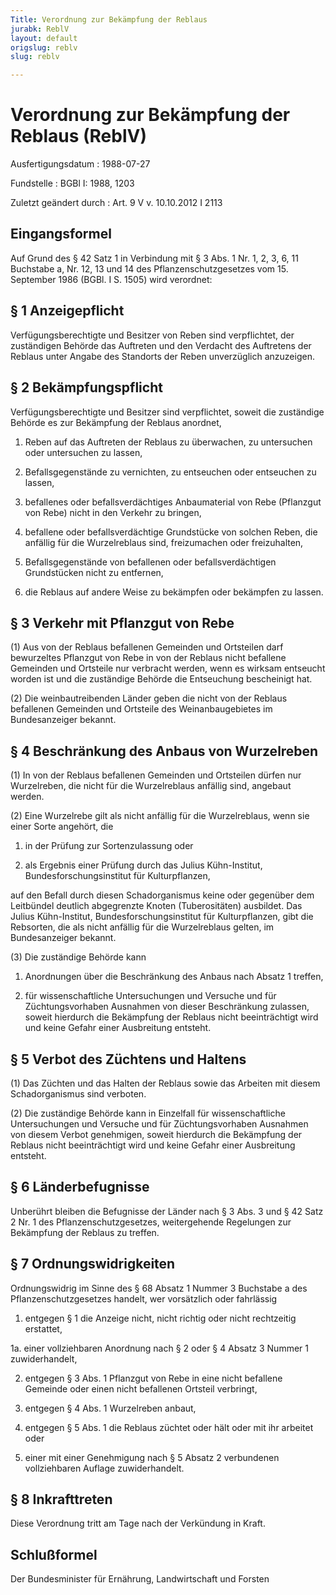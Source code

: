 ```yaml
---
Title: Verordnung zur Bekämpfung der Reblaus
jurabk: ReblV
layout: default
origslug: reblv
slug: reblv

---
```


# Verordnung zur Bekämpfung der Reblaus (ReblV)

Ausfertigungsdatum
:   1988-07-27

Fundstelle
:   BGBl I: 1988, 1203

Zuletzt geändert durch
:   Art. 9 V v. 10.10.2012 I 2113


## Eingangsformel

Auf Grund des § 42 Satz 1 in Verbindung mit § 3 Abs. 1 Nr. 1, 2, 3, 6,
11 Buchstabe a, Nr. 12, 13 und 14 des Pflanzenschutzgesetzes vom 15.
September 1986 (BGBl. I S. 1505) wird verordnet:


## § 1 Anzeigepflicht

Verfügungsberechtigte und Besitzer von Reben sind verpflichtet, der
zuständigen Behörde das Auftreten und den Verdacht des Auftretens der
Reblaus unter Angabe des Standorts der Reben unverzüglich anzuzeigen.


## § 2 Bekämpfungspflicht

Verfügungsberechtigte und Besitzer sind verpflichtet, soweit die
zuständige Behörde es zur Bekämpfung der Reblaus anordnet,

1.  Reben auf das Auftreten der Reblaus zu überwachen, zu untersuchen oder
    untersuchen zu lassen,


2.  Befallsgegenstände zu vernichten, zu entseuchen oder entseuchen zu
    lassen,


3.  befallenes oder befallsverdächtiges Anbaumaterial von Rebe (Pflanzgut
    von Rebe) nicht in den Verkehr zu bringen,


4.  befallene oder befallsverdächtige Grundstücke von solchen Reben, die
    anfällig für die Wurzelreblaus sind, freizumachen oder freizuhalten,


5.  Befallsgegenstände von befallenen oder befallsverdächtigen
    Grundstücken nicht zu entfernen,


6.  die Reblaus auf andere Weise zu bekämpfen oder bekämpfen zu lassen.





## § 3 Verkehr mit Pflanzgut von Rebe

(1) Aus von der Reblaus befallenen Gemeinden und Ortsteilen darf
bewurzeltes Pflanzgut von Rebe in von der Reblaus nicht befallene
Gemeinden und Ortsteile nur verbracht werden, wenn es wirksam
entseucht worden ist und die zuständige Behörde die Entseuchung
bescheinigt hat.

(2) Die weinbautreibenden Länder geben die nicht von der Reblaus
befallenen Gemeinden und Ortsteile des Weinanbaugebietes im
Bundesanzeiger bekannt.


## § 4 Beschränkung des Anbaus von Wurzelreben

(1) In von der Reblaus befallenen Gemeinden und Ortsteilen dürfen nur
Wurzelreben, die nicht für die Wurzelreblaus anfällig sind, angebaut
werden.

(2) Eine Wurzelrebe gilt als nicht anfällig für die Wurzelreblaus,
wenn sie einer Sorte angehört, die

1.  in der Prüfung zur Sortenzulassung oder


2.  als Ergebnis einer Prüfung durch das Julius Kühn-Institut,
    Bundesforschungsinstitut für Kulturpflanzen,



auf den Befall durch diesen Schadorganismus keine oder gegenüber dem
Leitbündel deutlich abgegrenzte Knoten (Tuberositäten) ausbildet. Das
Julius Kühn-Institut, Bundesforschungsinstitut für Kulturpflanzen,
gibt die Rebsorten, die als nicht anfällig für die Wurzelreblaus
gelten, im Bundesanzeiger bekannt.

(3) Die zuständige Behörde kann

1.  Anordnungen über die Beschränkung des Anbaus nach Absatz 1 treffen,


2.  für wissenschaftliche Untersuchungen und Versuche und für
    Züchtungsvorhaben Ausnahmen von dieser Beschränkung zulassen, soweit
    hierdurch die Bekämpfung der Reblaus nicht beeinträchtigt wird und
    keine Gefahr einer Ausbreitung entsteht.





## § 5 Verbot des Züchtens und Haltens

(1) Das Züchten und das Halten der Reblaus sowie das Arbeiten mit
diesem Schadorganismus sind verboten.

(2) Die zuständige Behörde kann in Einzelfall für wissenschaftliche
Untersuchungen und Versuche und für Züchtungsvorhaben Ausnahmen von
diesem Verbot genehmigen, soweit hierdurch die Bekämpfung der Reblaus
nicht beeinträchtigt wird und keine Gefahr einer Ausbreitung entsteht.


## § 6 Länderbefugnisse

Unberührt bleiben die Befugnisse der Länder nach § 3 Abs. 3 und § 42
Satz 2 Nr. 1 des Pflanzenschutzgesetzes, weitergehende Regelungen zur
Bekämpfung der Reblaus zu treffen.


## § 7 Ordnungswidrigkeiten

Ordnungswidrig im Sinne des § 68 Absatz 1 Nummer 3 Buchstabe a des
Pflanzenschutzgesetzes handelt, wer vorsätzlich oder fahrlässig

1.  entgegen § 1 die Anzeige nicht, nicht richtig oder nicht rechtzeitig
    erstattet,


1a. einer vollziehbaren Anordnung nach § 2 oder § 4 Absatz 3 Nummer 1
    zuwiderhandelt,


2.  entgegen § 3 Abs. 1 Pflanzgut von Rebe in eine nicht befallene
    Gemeinde oder einen nicht befallenen Ortsteil verbringt,


3.  entgegen § 4 Abs. 1 Wurzelreben anbaut,


4.  entgegen § 5 Abs. 1 die Reblaus züchtet oder hält oder mit ihr
    arbeitet oder


5.  einer mit einer Genehmigung nach § 5 Absatz 2 verbundenen
    vollziehbaren Auflage zuwiderhandelt.





## § 8 Inkrafttreten

Diese Verordnung tritt am Tage nach der Verkündung in Kraft.


## Schlußformel

Der Bundesminister für Ernährung, Landwirtschaft und Forsten

